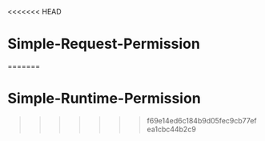 <<<<<<< HEAD
# Simple-Request-Permission
=======
# Simple-Runtime-Permission
>>>>>>> f69e14ed6c184b9d05fec9cb77efea1cbc44b2c9
